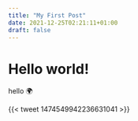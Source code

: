 ```yaml
---
title: "My First Post"
date: 2021-12-25T02:21:11+01:00
draft: false
---
```

# Hello world! 
hello :earth_africa:

{{< tweet 1474549942236631041 >}}
